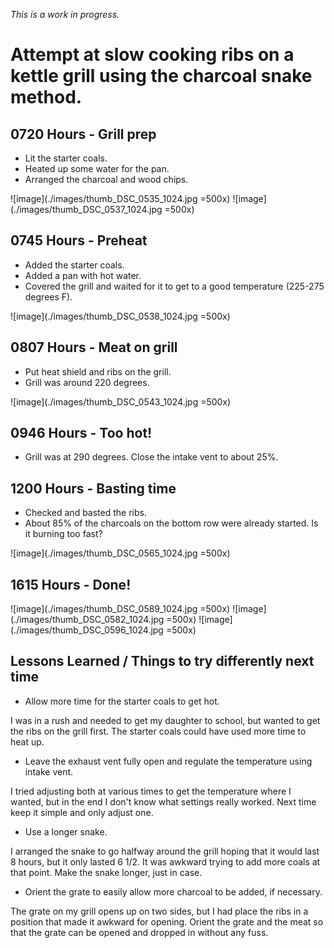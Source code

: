 _This is a work in progress._

# Attempt at slow cooking ribs on a kettle grill using the charcoal snake method.

## 0720 Hours - Grill prep

* Lit the starter coals.
* Heated up some water for the pan.
* Arranged the charcoal and wood chips.

![image](./images/thumb_DSC_0535_1024.jpg =500x)
![image](./images/thumb_DSC_0537_1024.jpg =500x)

## 0745 Hours - Preheat

* Added the starter coals.
* Added a pan with hot water.
* Covered the grill and waited for it to get to a good temperature (225-275 degrees F).

![image](./images/thumb_DSC_0538_1024.jpg =500x)

## 0807 Hours - Meat on grill

* Put heat shield and ribs on the grill.
* Grill was around 220 degrees.

![image](./images/thumb_DSC_0543_1024.jpg =500x)

## 0946 Hours - Too hot!

* Grill was at 290 degrees. Close the intake vent to about 25%.

## 1200 Hours - Basting time

* Checked and basted the ribs.
* About 85% of the charcoals on the bottom row were already started. Is it burning too fast?

![image](./images/thumb_DSC_0565_1024.jpg =500x)

## 1615 Hours - Done!

![image](./images/thumb_DSC_0589_1024.jpg =500x)
![image](./images/thumb_DSC_0582_1024.jpg =500x)
![image](./images/thumb_DSC_0596_1024.jpg =500x)

## Lessons Learned / Things to try differently next time

* Allow more time for the starter coals to get hot.

I was in a rush and needed to get my daughter to school, but wanted to get the ribs on the grill first. The starter coals could have used more time to heat up.

* Leave the exhaust vent fully open and regulate the temperature using intake vent.

I tried adjusting both at various times to get the temperature where I wanted, but in the end I don't know what settings really worked. Next time keep it simple and only adjust one.

* Use a longer snake.

I arranged the snake to go halfway around the grill hoping that it would last 8 hours, but it only lasted 6 1/2. It was awkward trying to add more coals at that point. Make the snake longer, just in case.

* Orient the grate to easily allow more charcoal to be added, if necessary.

The grate on my grill opens up on two sides, but I had place the ribs in a position that made it awkward for opening. Orient the grate and the meat so that the grate can be opened and dropped in without any fuss.




